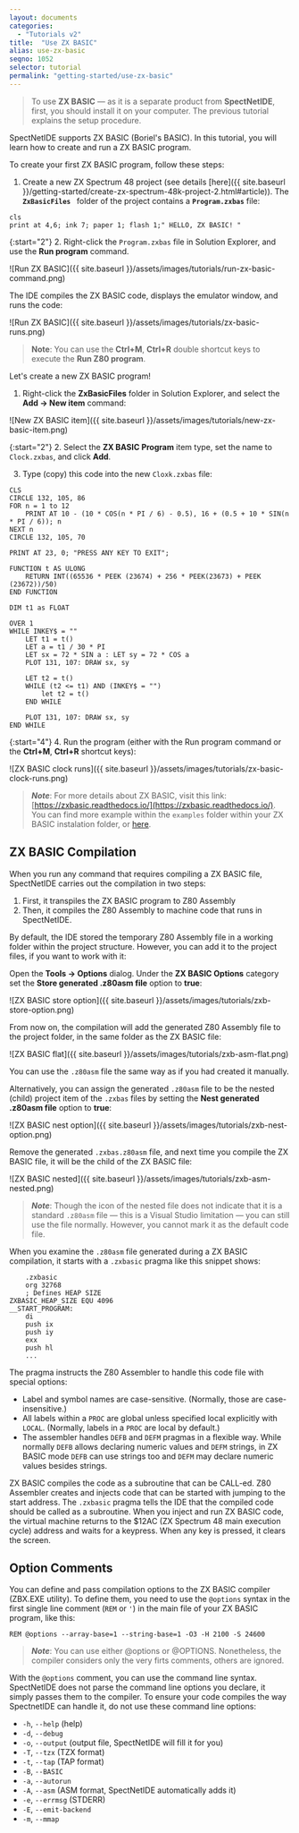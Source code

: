 ```yaml
---
layout: documents
categories: 
  - "Tutorials v2"
title:  "Use ZX BASIC"
alias: use-zx-basic
seqno: 1052
selector: tutorial
permalink: "getting-started/use-zx-basic"
---
```


> To use __ZX BASIC__ &mdash; as it is a separate product from __SpectNetIDE__, first, you should install it on your computer. The previous tutorial explains the setup procedure.

SpectNetIDE supports ZX BASIC (Boriel's BASIC). In this tutorial, you will learn how to create and run a ZX BASIC program.

To create your first ZX BASIC program, follow these steps:

1. Create a new ZX Spectrum 48 project (see details [here]({{ site.baseurl }}/getting-started/create-zx-spectrum-48k-project-2.html#article)).
The __`ZxBasicFiles `__ folder of the project contains a __`Program.zxbas`__ file:

```
cls
print at 4,6; ink 7; paper 1; flash 1;" HELLO, ZX BASIC! "
```

{:start="2"}
2. Right-click the `Program.zxbas` file in Solution Explorer, and use the __Run program__ command.

![Run ZX BASIC]({{ site.baseurl }}/assets/images/tutorials/run-zx-basic-command.png)

The IDE compiles the ZX BASIC code, displays the emulator window, and runs the code:

![Run ZX BASIC]({{ site.baseurl }}/assets/images/tutorials/zx-basic-runs.png)

> __Note__: You can use the __Ctrl+M__, __Ctrl+R__ double shortcut keys to execute the __Run Z80 program__.

Let's create a new ZX BASIC program!

1. Right-click the __ZxBasicFiles__ folder in Solution Explorer, and select the __Add &rarr; New item__ command:

![New ZX BASIC item]({{ site.baseurl }}/assets/images/tutorials/new-zx-basic-item.png)

{:start="2"}
2. Select the __ZX BASIC Program__ item type, set the name to `Clock.zxbas`, and click __Add__.

3. Type (copy) this code into the new `Cloxk.zxbas` file:

```
CLS
CIRCLE 132, 105, 86
FOR n = 1 to 12
    PRINT AT 10 - (10 * COS(n * PI / 6) - 0.5), 16 + (0.5 + 10 * SIN(n * PI / 6)); n
NEXT n
CIRCLE 132, 105, 70

PRINT AT 23, 0; "PRESS ANY KEY TO EXIT";

FUNCTION t AS ULONG
    RETURN INT((65536 * PEEK (23674) + 256 * PEEK(23673) + PEEK (23672))/50)
END FUNCTION

DIM t1 as FLOAT

OVER 1
WHILE INKEY$ = ""
    LET t1 = t()
    LET a = t1 / 30 * PI
    LET sx = 72 * SIN a : LET sy = 72 * COS a
    PLOT 131, 107: DRAW sx, sy

    LET t2 = t()
    WHILE (t2 <= t1) AND (INKEY$ = "")
        let t2 = t()
    END WHILE

    PLOT 131, 107: DRAW sx, sy
END WHILE
```

{:start="4"}
4. Run the program (either with the Run program command or the __Ctrl+M__, __Ctrl+R__ shortcut keys):

![ZX BASIC clock runs]({{ site.baseurl }}/assets/images/tutorials/zx-basic-clock-runs.png)

> __*Note*__: For more details about ZX BASIC, visit this link: [https://zxbasic.readthedocs.io/](https://zxbasic.readthedocs.io/). You can find more example within the `examples` folder within your ZX BASIC instalation folder, or [here](https://zxbasic.readthedocs.io/en/latest/sample_programs/).

## ZX BASIC Compilation

When you run any command that requires compiling a ZX BASIC file, SpectNetIDE carries out the compilation in two steps:

1. First, it transpiles the ZX BASIC program to Z80 Assembly
2. Then, it compiles the Z80 Assembly to machine code that runs in SpectNetIDE.

By default, the IDE stored the temporary Z80 Assembly file in a working folder within the project structure. However, you can add it to the project files, if you want to work with it:

Open the __Tools &rarr; Options__ dialog. Under the __ZX BASIC Options__ category set the __Store generated .z80asm file__ option to __true__:

![ZX BASIC store option]({{ site.baseurl }}/assets/images/tutorials/zxb-store-option.png)

From now on, the compilation will add the generated Z80 Assembly file to the project folder, in the same folder as the ZX BASIC file:

![ZX BASIC flat]({{ site.baseurl }}/assets/images/tutorials/zxb-asm-flat.png)

You can use the `.z80asm` file the same way as if you had created it manually.

Alternatively, you can assign the generated `.z80asm` file to be the nested (child) project item of the `.zxbas` files by setting the __Nest generated .z80asm file__ option to __true__:

![ZX BASIC nest option]({{ site.baseurl }}/assets/images/tutorials/zxb-nest-option.png)

Remove the generated `.zxbas.z80asm` file, and next time you compile the ZX BASIC file, it will be the child of the ZX BASIC file:

![ZX BASIC nested]({{ site.baseurl }}/assets/images/tutorials/zxb-asm-nested.png)

> **_Note_**: Though the icon of the nested file does not indicate that it is a standard `.z80asm` file &mdash; this is a Visual Studio limitation &mdash; you can still use the file normally. However, you cannot mark it as the default code file.

When you examine the `.z80asm` file generated during a ZX BASIC compilation, it starts with a `.zxbasic` pragma like this snippet shows:

```
    .zxbasic
    org 32768
    ; Defines HEAP SIZE
ZXBASIC_HEAP_SIZE EQU 4096
__START_PROGRAM:
    di
    push ix
    push iy
    exx
    push hl
    ...
```

The pragma instructs the Z80 Assembler to handle this code file with special options:
- Label and symbol names are case-sensitive. (Normally, those are case-insensitive.)
- All labels within a `PROC` are global unless specified local explicitly with `LOCAL`. (Normally, labels in a `PROC` are local by default.)
- The assembler handles `DEFB` and `DEFM` pragmas in a flexible way. While normally `DEFB` allows declaring numeric values and `DEFM` strings, in ZX BASIC mode `DEFB` can use strings too and `DEFM` may declare numeric values besides strings.

ZX BASIC compiles the code as a subroutine that can be CALL-ed. Z80 Assembler creates and injects code that can be started with jumping to the start address. The `.zxbasic` pragma tells the IDE that the compiled code should be called as a subroutine. When you inject and run ZX BASIC code, the virtual machine returns to the $12AC (ZX Spectrum 48 main execution cycle) address and waits for a keypress. When any key is pressed, it clears the screen.

## Option Comments

You can define and pass compilation options to the ZX BASIC compiler (ZBX.EXE utility). To define them, you need to use the `@options` syntax in the first single line comment (`REM` or `'`) in the main file of your ZX BASIC program, like this:

```
REM @options --array-base=1 --string-base=1 -O3 -H 2100 -S 24600
```

> **_Note_**: You can use either @options or @OPTIONS. Nonetheless, the compiler considers only the very firts comments, others are ignored.

With the `@options` comment, you can use the command line syntax. SpectNetIDE does not parse the command line options you declare, it simply passes them to the compiler. To ensure your code compiles the way SpectnetIDE can handle it, do not use these command line options: 
- `-h`, `--help` (help)
- `-d`, `--debug`
- `-o`, `--output` (output file, SpectNetIDE will fill it for you)
- `-T`, `--tzx` (TZX format)
- `-t`, `--tap` (TAP format)
- `-B`, `--BASIC`
- `-a`, `--autorun`
- `-A`, `--asm` (ASM format, SpectNetIDE automatically adds it)
- `-e`, `--errmsg` (STDERR)
- `-E`, `--emit-backend`
- `-m`, `--mmap`
